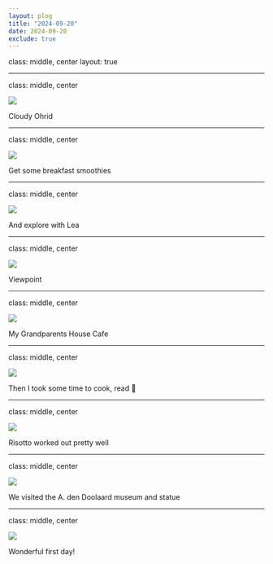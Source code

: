 ```yaml
---
layout: plog
title: "2024-09-20"
date: 2024-09-20
exclude: true
---
```


class: middle, center
layout: true

---

class: middle, center

<img class="plog-picture" src="{{ site.baseurl }}/img/plog/2024-09-20/01.jpg" />

Cloudy Ohrid

---

class: middle, center

<img class="plog-picture" src="{{ site.baseurl }}/img/plog/2024-09-20/02.jpg" />

Get some breakfast smoothies

---

class: middle, center

<img class="plog-picture" src="{{ site.baseurl }}/img/plog/2024-09-20/03.jpg" />

And explore with Lea

---

class: middle, center

<img class="plog-picture" src="{{ site.baseurl }}/img/plog/2024-09-20/04.jpg" />

Viewpoint 

---

class: middle, center

<img class="plog-picture" src="{{ site.baseurl }}/img/plog/2024-09-20/05.jpg" />

My Grandparents House Cafe

---

class: middle, center

<img class="plog-picture" src="{{ site.baseurl }}/img/plog/2024-09-20/06.jpg" />

Then I took some time to cook, read 🍷

---

class: middle, center

<img class="plog-picture" src="{{ site.baseurl }}/img/plog/2024-09-20/07.jpg" />

Risotto worked out pretty well

---

class: middle, center

<img class="plog-picture" src="{{ site.baseurl }}/img/plog/2024-09-20/08.jpg" />

We visited the A. den Doolaard museum and statue

---

class: middle, center

<img class="plog-picture" src="{{ site.baseurl }}/img/plog/2024-09-20/09.gif" />

Wonderful first day!


